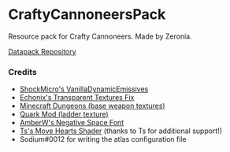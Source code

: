 # CraftyCannoneersPack
Resource pack for Crafty Cannoneers. Made by Zeronia.

[Datapack Repository](https://github.com/ZeroniaServer/CraftyCannoneers)

### Credits
- [ShockMicro's VanillaDynamicEmissives](https://github.com/ShockMicro/VanillaDynamicEmissives)
- [Echonix's Transparent Textures Fix](https://www.planetminecraft.com/texture-pack/mc-164001-transparent-textures-bug-fix-see-through-paintings-beds-amp-shields/)
- [Minecraft Dungeons (base weapon textures)](https://dungeons.minecraft.net/)
- [Quark Mod (ladder texture)](https://quarkmod.net/)
- [AmberW's Negative Space Font](https://github.com/AmberWat/NegativeSpaceFont)
- [Ts's Move Hearts Shader](https://github.com/McTsts/mc-core-shaders/tree/main/move%20hearts) (thanks to Ts for additional support!)
- Sodium#0012 for writing the atlas configuration file
